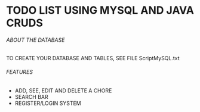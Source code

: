 # TODO LIST USING MYSQL AND JAVA CRUDS

###### ABOUT THE DATABASE

TO CREATE YOUR DATABASE AND TABLES, SEE FILE ScriptMySQL.txt

###### FEATURES
- ADD, SEE, EDIT AND DELETE A CHORE
- SEARCH BAR
- REGISTER/LOGIN SYSTEM
